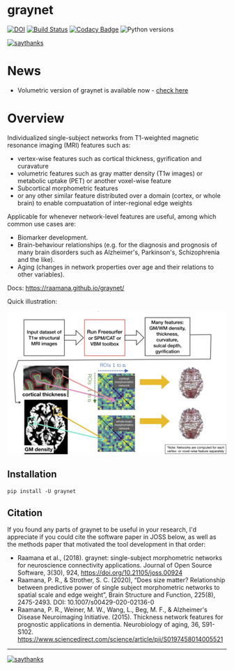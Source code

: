 # graynet

[![DOI](http://joss.theoj.org/papers/10.21105/joss.00924/status.svg)](https://doi.org/10.21105/joss.00924)
[![Build Status](https://travis-ci.org/raamana/graynet.svg?branch=master)](https://travis-ci.org/raamana/graynet)
[![Codacy Badge](https://api.codacy.com/project/badge/Grade/fbf3c0d5d0214ab4ae059875819be9f0)](https://www.codacy.com/app/raamana/graynet?utm_source=github.com&amp;utm_medium=referral&amp;utm_content=raamana/graynet&amp;utm_campaign=Badge_Grade)
![Python versions](https://img.shields.io/badge/python-3.5%2C%203.6-blue.svg)

[![saythanks](https://img.shields.io/badge/say-thanks-ff69b4.svg)](https://saythanks.io/to/raamana)

# News

 - Volumetric version of graynet is available now - [check here](https://raamana.github.io/graynet/volumetric.html)


# Overview

Individualized single-subject networks from T1-weighted magnetic resonance imaging (MRI) features such as:
  - vertex-wise features such as cortical thickness, gyrification and curavature
  - volumetric features such as gray matter density (T1w images) or metabolic uptake (PET) or another voxel-wise feature
  - Subcortical morphometric features
  - or any other similar feature distributed over a domain (cortex, or whole brain) to enable compuatation of inter-regional edge weights

Applicable for whenever network-level features are useful, among which common use cases are: 
 - Biomarker development.
 - Brain-behaviour relationships (e.g. for the diagnosis and prognosis of many brain disorders such as Alzheimer's, Parkinson's, Schizophrenia and the like).
 - Aging (changes in network properties over age and their relations to other variables).

Docs: https://raamana.github.io/graynet/

Quick illustration:

![graynet_flyer](docs/vis/graynet_flyer.jpg)

## Installation

`pip install -U graynet`

## Citation

If you found any parts of graynet to be useful in your research, I'd appreciate if you could cite the software paper in JOSS below, as well as the methods paper that motivated the tool development in that order:

 - Raamana et al., (2018). graynet: single-subject morphometric networks for neuroscience connectivity applications. Journal of Open Source Software, 3(30), 924, https://doi.org/10.21105/joss.00924
 - Raamana, P. R., & Strother, S. C. (2020), “Does size matter? Relationship between predictive power of single subject morphometric networks to spatial scale and edge weight”, Brain Structure and Function, 225(8), 2475-2493. DOI: 10.1007/s00429-020-02136-0
 - Raamana, P. R., Weiner, M. W., Wang, L., Beg, M. F., & Alzheimer's Disease Neuroimaging Initiative. (2015). Thickness network features for prognostic applications in dementia. Neurobiology of aging, 36, S91-S102. https://www.sciencedirect.com/science/article/pii/S0197458014005521

---

[![saythanks](https://img.shields.io/badge/say-thanks-ff69b4.svg)](https://saythanks.io/to/raamana)

